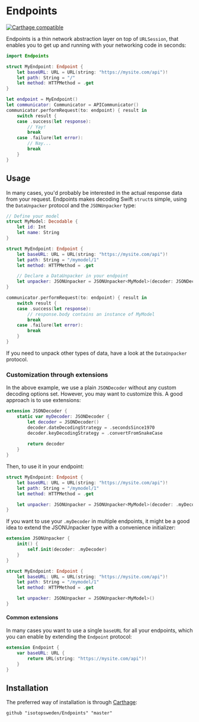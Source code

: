 # Endpoints
[![Carthage compatible](https://img.shields.io/badge/Carthage-compatible-4BC51D.svg?style=flat)](https://github.com/Carthage/Carthage)

Endpoints is a thin network abstraction layer on top of `URLSession`, that enables you to get up and running with your networking code in seconds:

```swift
import Endpoints

struct MyEndpoint: Endpoint {
    let baseURL: URL = URL(string: "https://mysite.com/api")!
    let path: String = "/"
    let method: HTTPMethod = .get
}

let endpoint = MyEndpoint()
let communicator: Communicator = APICommunicator()
communicator.performRequest(to: endpoint) { result in
    switch result {
    case .success(let response):
        // Yay!
        break
    case .failure(let error):
        // Nay...
        break
    }
}
```

## Usage

In many cases, you'd probably be interested in the actual response data from your request. Endpoints makes decoding Swift `struct`s simple, using the `DataUnpacker` protocol and the `JSONUnpacker` type:

```swift
// Define your model
struct MyModel: Decodable {
    let id: Int
    let name: String
}

struct MyEndpoint: Endpoint {
    let baseURL: URL = URL(string: "https://mysite.com/api")!
    let path: String = "/mymodel/1"
    let method: HTTPMethod = .get

    // Declare a DataUnpacker in your endpoint
    let unpacker: JSONUnpacker = JSONUnpacker<MyModel>(decoder: JSONDecoder())
}

communicator.performRequest(to: endpoint) { result in
    switch result {
    case .success(let response):
        // response.body contains an instance of MyModel
        break
    case .failure(let error):
        break
    }
}
```

If you need to unpack other types of data, have a look at the `DataUnpacker` protocol.

### Customization through extensions
In the above example, we use a plain `JSONDecoder` without any custom decoding options set. However, you may want to customize this. A good approach is to use extensions:

```swift
extension JSONDecoder {
    static var myDecoder: JSONDecoder {
        let decoder = JSONDecoder()
        decoder.dateDecodingStrategy = .secondsSince1970
        decoder.keyDecodingStrategy = .convertFromSnakeCase
        
        return decoder
    }
}
```

Then, to use it in your endpoint:

```swift
struct MyEndpoint: Endpoint {
    let baseURL: URL = URL(string: "https://mysite.com/api")!
    let path: String = "/mymodel/1"
    let method: HTTPMethod = .get

    let unpacker: JSONUnpacker = JSONUnpacker<MyModel>(decoder: .myDecoder)
}
```

If you want to use your `.myDecoder` in multiple endpoints, it might be a good idea to extend the JSONUnpacker type with a convenience initializer:

```swift
extension JSONUnpacker {
    init() {
        self.init(decoder: .myDecoder)
    }
}

struct MyEndpoint: Endpoint {
    let baseURL: URL = URL(string: "https://mysite.com/api")!
    let path: String = "/mymodel/1"
    let method: HTTPMethod = .get

    let unpacker: JSONUnpacker = JSONUnpacker<MyModel>()
}
```

#### Common extensions
In many cases you want to use a single `baseURL` for all your endpoints, which you can enable by extending the `Endpoint` protocol:

```swift
extension Endpoint {
    var baseURL: URL {
        return URL(string: "https://mysite.com/api")!
    }
}
```

## Installation
The preferred way of installation is through [Carthage](https://github.com/Carthage/Carthage):

```
github "isotopsweden/Endpoints" "master"
```

